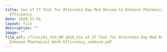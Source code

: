 ```yaml
---
title: Use of IT Tool for Alternate Day Med Review to Enhance Pharmacist Work
  Efficiency
date: 2020-11-01
layout: file
description: ""
image: ""
file_url: /files/61_JCH_QM 2019_Use of IT Tool for Alternate Day Med Review to
  Enhance Pharmacist Work Efficiency_combine.pdf
---
```

